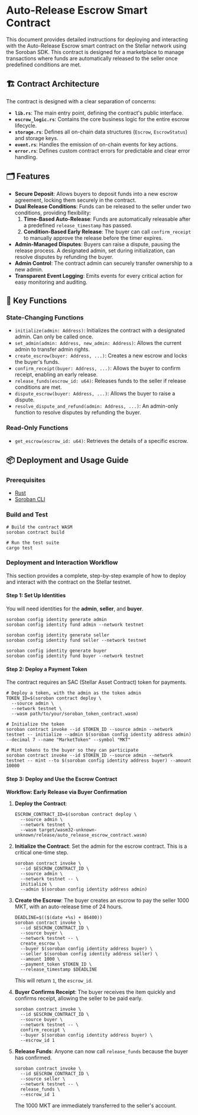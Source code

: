 # Auto-Release Escrow Smart Contract

This document provides detailed instructions for deploying and interacting with the Auto-Release Escrow smart contract on the Stellar network using the Soroban SDK. This contract is designed for a marketplace to manage transactions where funds are automatically released to the seller once predefined conditions are met.

## 🏗️ Contract Architecture

The contract is designed with a clear separation of concerns:

* **`lib.rs`**: The main entry point, defining the contract's public interface.
* **`escrow_logic.rs`**: Contains the core business logic for the entire escrow lifecycle.
* **`storage.rs`**: Defines all on-chain data structures (`Escrow`, `EscrowStatus`) and storage keys.
* **`event.rs`**: Handles the emission of on-chain events for key actions.
* **`error.rs`**: Defines custom contract errors for predictable and clear error handling.

## 🗂️ Features

* **Secure Deposit**: Allows buyers to deposit funds into a new escrow agreement, locking them securely in the contract.
* **Dual Release Conditions**: Funds can be released to the seller under two conditions, providing flexibility:
  1. **Time-Based Auto-Release**: Funds are automatically releasable after a predefined `release_timestamp` has passed.
  2. **Condition-Based Early Release**: The buyer can call `confirm_receipt` to manually approve the release before the timer expires.
* **Admin-Managed Disputes**: Buyers can raise a dispute, pausing the release process. A designated admin, set during initialization, can resolve disputes by refunding the buyer.
* **Admin Control**: The contract admin can securely transfer ownership to a new admin.
* **Transparent Event Logging**: Emits events for every critical action for easy monitoring and auditing.

## 🔑 Key Functions

### State-Changing Functions

* `initialize(admin: Address)`: Initializes the contract with a designated admin. Can only be called once.
* `set_admin(admin: Address, new_admin: Address)`: Allows the current admin to transfer admin rights.
* `create_escrow(buyer: Address, ...)`: Creates a new escrow and locks the buyer's funds.
* `confirm_receipt(buyer: Address, ...)`: Allows the buyer to confirm receipt, enabling an early release.
* `release_funds(escrow_id: u64)`: Releases funds to the seller if release conditions are met.
* `dispute_escrow(buyer: Address, ...)`: Allows the buyer to raise a dispute.
* `resolve_dispute_and_refund(admin: Address, ...)`: An admin-only function to resolve disputes by refunding the buyer.

### Read-Only Functions

* `get_escrow(escrow_id: u64)`: Retrieves the details of a specific escrow.

## 📦 Deployment and Usage Guide

### Prerequisites

* [Rust](https://www.rust-lang.org/tools/install)
* [Soroban CLI](https://soroban.stellar.org/docs/getting-started/setup)

### Build and Test
```
# Build the contract WASM
soroban contract build

# Run the test suite
cargo test
```

### Deployment and Interaction Workflow

This section provides a complete, step-by-step example of how to deploy and interact with the contract on the Stellar testnet.

#### Step 1: Set Up Identities

You will need identities for the **admin**, **seller**, and **buyer**.
```
soroban config identity generate admin
soroban config identity fund admin --network testnet

soroban config identity generate seller
soroban config identity fund seller --network testnet

soroban config identity generate buyer
soroban config identity fund buyer --network testnet
```

#### Step 2: Deploy a Payment Token

The contract requires an SAC (Stellar Asset Contract) token for payments.
```
# Deploy a token, with the admin as the token admin
TOKEN_ID=$(soroban contract deploy \
  --source admin \
  --network testnet \
  --wasm path/to/your/soroban_token_contract.wasm)

# Initialize the token
soroban contract invoke --id $TOKEN_ID --source admin --network testnet -- initialize --admin $(soroban config identity address admin) --decimal 7 --name "MarketToken" --symbol "MKT"

# Mint tokens to the buyer so they can participate
soroban contract invoke --id $TOKEN_ID --source admin --network testnet -- mint --to $(soroban config identity address buyer) --amount 10000
```

#### Step 3: Deploy and Use the Escrow Contract

**Workflow: Early Release via Buyer Confirmation**

1. **Deploy the Contract**:
   ```
   ESCROW_CONTRACT_ID=$(soroban contract deploy \
     --source admin \
     --network testnet \
     --wasm target/wasm32-unknown-unknown/release/auto_release_escrow_contract.wasm)
   ```

2. **Initialize the Contract**: Set the admin for the escrow contract. This is a critical one-time step.
   ```
   soroban contract invoke \
     --id $ESCROW_CONTRACT_ID \
     --source admin \
     --network testnet -- \
     initialize \
     --admin $(soroban config identity address admin)
   ```

3. **Create the Escrow**: The buyer creates an escrow to pay the seller 1000 MKT, with an auto-release time of 24 hours.
   ```
   DEADLINE=$(($(date +%s) + 86400))
   soroban contract invoke \
     --id $ESCROW_CONTRACT_ID \
     --source buyer \
     --network testnet -- \
     create_escrow \
     --buyer $(soroban config identity address buyer) \
     --seller $(soroban config identity address seller) \
     --amount 1000 \
     --payment_token $TOKEN_ID \
     --release_timestamp $DEADLINE
   ```
   This will return `1`, the `escrow_id`.

4. **Buyer Confirms Receipt**: The buyer receives the item quickly and confirms receipt, allowing the seller to be paid early.
   ```
   soroban contract invoke \
     --id $ESCROW_CONTRACT_ID \
     --source buyer \
     --network testnet -- \
     confirm_receipt \
     --buyer $(soroban config identity address buyer) \
     --escrow_id 1
   ```

5. **Release Funds**: Anyone can now call `release_funds` because the buyer has confirmed.
   ```
   soroban contract invoke \
     --id $ESCROW_CONTRACT_ID \
     --source seller \
     --network testnet -- \
     release_funds \
     --escrow_id 1
   ```
   The 1000 MKT are immediately transferred to the seller's account.
